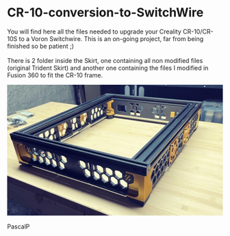 # CR-10-conversion-to-SwitchWire

You will find here all the files needed to upgrade your Creality CR-10/CR-10S to a Voron Switchwire. This is an on-going project, far from being finished so be patient ;) <br />
<br />
There is 2 folder inside the Skirt, one containing all non modified files (original Trident Skirt) and another one containing the files I modified in Fusion 360 to fit the CR-10 frame.

![Overall view](images/Overall%20view.JPG)

PascalP
